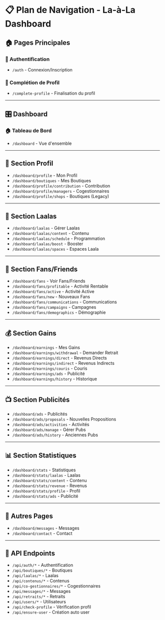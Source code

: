 # 📋 Plan de Navigation - La-à-La Dashboard

## 🏠 **Pages Principales**

### **🔐 Authentification**
- `/auth` - Connexion/Inscription

### **👤 Complétion de Profil**
- `/complete-profile` - Finalisation du profil

---

## 🎛️ **Dashboard**

### **🏠 Tableau de Bord**
- `/dashboard` - Vue d'ensemble

---

## 👤 **Section Profil**
- `/dashboard/profile` - Mon Profil
- `/dashboard/boutiques` - Mes Boutiques
- `/dashboard/profile/contribution` - Contribution
- `/dashboard/profile/managers` - Cogestionnaires
- `/dashboard/profile/shops` - Boutiques (Legacy)

---

## 📝 **Section Laalas**
- `/dashboard/laalas` - Gérer Laalas
- `/dashboard/laalas/content` - Contenu
- `/dashboard/laalas/schedule` - Programmation
- `/dashboard/laalas/boost` - Booster
- `/dashboard/laalas/spaces` - Espaces Laala

---

## 👥 **Section Fans/Friends**
- `/dashboard/fans` - Voir Fans/Friends
- `/dashboard/fans/profitable` - Activité Rentable
- `/dashboard/fans/active` - Activité Active
- `/dashboard/fans/new` - Nouveaux Fans
- `/dashboard/fans/communications` - Communications
- `/dashboard/fans/campaigns` - Campagnes
- `/dashboard/fans/demographics` - Démographie

---

## 💰 **Section Gains**
- `/dashboard/earnings` - Mes Gains
- `/dashboard/earnings/withdrawal` - Demander Retrait
- `/dashboard/earnings/direct` - Revenus Directs
- `/dashboard/earnings/indirect` - Revenus Indirects
- `/dashboard/earnings/couris` - Couris
- `/dashboard/earnings/ads` - Publicité
- `/dashboard/earnings/history` - Historique

---

## 📺 **Section Publicités**
- `/dashboard/ads` - Publicités
- `/dashboard/ads/proposals` - Nouvelles Propositions
- `/dashboard/ads/activities` - Activités
- `/dashboard/ads/manage` - Gérer Pubs
- `/dashboard/ads/history` - Anciennes Pubs

---

## 📊 **Section Statistiques**
- `/dashboard/stats` - Statistiques
- `/dashboard/stats/laalas` - Laalas
- `/dashboard/stats/content` - Contenu
- `/dashboard/stats/revenue` - Revenus
- `/dashboard/stats/profile` - Profil
- `/dashboard/stats/ads` - Publicité

---

## 💬 **Autres Pages**
- `/dashboard/messages` - Messages
- `/dashboard/contact` - Contact

---

## 🔧 **API Endpoints**
- `/api/auth/*` - Authentification
- `/api/boutiques/*` - Boutiques
- `/api/laalas/*` - Laalas
- `/api/contenus/*` - Contenus
- `/api/co-gestionnaires/*` - Cogestionnaires
- `/api/messages/*` - Messages
- `/api/retraits/*` - Retraits
- `/api/users/*` - Utilisateurs
- `/api/check-profile` - Vérification profil
- `/api/ensure-user` - Création auto user
